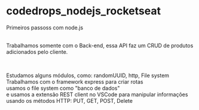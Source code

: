 # codedrops_nodejs_rocketseat
Primeiros passoss com node.js <br><br>

Trabalhamos somente com o Back-end, essa API faz um CRUD de produtos adicionados pelo cliente. <br><br> 

##
Estudamos alguns módulos, como: randomUUID, http, File system <br>
Trabalhamos com o framework express para criar rotas <br>
usamos o file system como "banco de dados" <br>
e usamos a extensão REST client no VSCode para manipular informações usando os métodos HTTP: PUT, GET, POST, Delete
